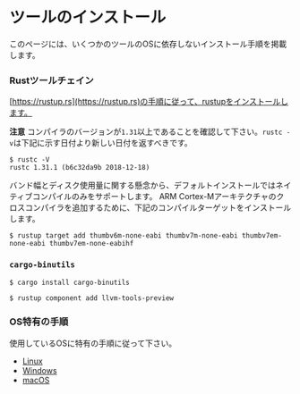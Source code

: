<!-- # Installing the tools -->

# ツールのインストール

<!-- This page contains OS-agnostic installation instructions for a few of the tools: -->

このページには、いくつかのツールのOSに依存しないインストール手順を掲載します。

<!-- ### Rust Toolchain -->

### Rustツールチェイン

<!-- Install rustup by following the instructions at [https://rustup.rs](https://rustup.rs). -->

[https://rustup.rs](https://rustup.rs)の手順に従って、rustupをインストールします。

<!-- 
**NOTE** Make sure you have a compiler version equal to or newer than `1.31`. `rustc
-V` should return a date newer than the one shown below.
 -->

**注意** コンパイラのバージョンが`1.31`以上であることを確認して下さい。`rustc -v`は下記に示す日付より新しい日付を返すべきです。

``` console
$ rustc -V
rustc 1.31.1 (b6c32da9b 2018-12-18)
```

<!-- 
For bandwidth and disk usage concerns the default installation only supports
native compilation. To add cross compilation support for the ARM Cortex-M
architecture install the following compilation targets.
 -->

バンド幅とディスク使用量に関する懸念から、デフォルトインストールではネイティブコンパイルのみをサポートします。
ARM Cortex-Mアーキテクチャのクロスコンパイラを追加するために、下記のコンパイルターゲットをインストールします。

``` console
$ rustup target add thumbv6m-none-eabi thumbv7m-none-eabi thumbv7em-none-eabi thumbv7em-none-eabihf
```

### `cargo-binutils`

``` console
$ cargo install cargo-binutils

$ rustup component add llvm-tools-preview
```

<!-- ### OS-Specific Instructions -->

### OS特有の手順

<!-- Now follow the instructions specific to the OS you are using: -->

使用しているOSに特有の手順に従って下さい。

- [Linux](install/linux.md)
- [Windows](install/windows.md)
- [macOS](install/macos.md)
